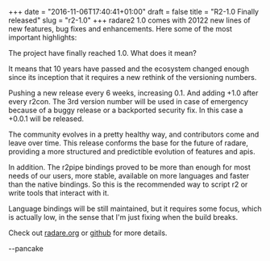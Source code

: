 +++
date = "2016-11-06T17:40:41+01:00"
draft = false
title = "R2-1.0 Finally released"
slug = "r2-1.0"
+++
radare2 1.0 comes with 20122 new lines of new features, bug fixes and enhancements. Here some of the most important highlights:

The project have finally reached 1.0. What does it mean?

It means that 10 years have passed and the ecosystem changed enough since its inception that it requires a new rethink of the versioning numbers.

Pushing a new release every 6 weeks, increasing 0.1. And adding +1.0 after every r2con. The 3rd version number will be used in case of emergency because of a buggy release or a backported security fix. In this case a +0.0.1 will be released.

The community evolves in a pretty healthy way, and contributors come and leave over time. This release conforms the base for the future of radare, providing a more structured and predictible evolution of features and apis.

In addition. The r2pipe bindings proved to be more than enough for most needs of our users, more stable, available on more languages and faster than the native bindings. So this is the recommended way to script r2 or write tools that interact with it.

Language bindings will be still maintained, but it requires some focus, which is actually low, in the sense that I'm just fixing when the build breaks.

Check out [radare.org](http://rada.re) or [github](https://github.com/radare/radare2/releases/tag/1.0) for more details.

--pancake
